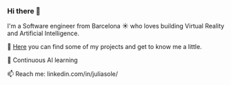 ### Hi there 👋

I'm a Software engineer from Barcelona :sunny: who loves building Virtual Reality and Artificial Intelligence. 

🔭 [Here](https://github.com/juliasolee/MyWork) you can find some of my projects and get to know me a little.

🌱 Continuous AI learning

📫 Reach me: linkedin.com/in/juliasole/


<!--
**juliasolee/juliasolee** is a ✨ _special_ ✨ repository because its `README.md` (this file) appears on your GitHub profile.


Here are some ideas to get you started:

- 🔭 I’m currently working on ...
- 🌱 I’m currently learning ...
- 👯 I’m looking to collaborate on ...
- 🤔 I’m looking for help with ...
- 💬 Ask me about ...
- 📫 How to reach me: ...
- 😄 Pronouns: ...
- ⚡ Fun fact: ...
-->
